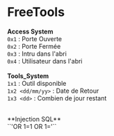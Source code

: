 # FreeTools

**Access System** <br/>
``0x1`` : Porte Ouverte <br/>
``0x2`` : Porte Fermée <br/>
``0x3`` : Intru dans l'abri <br/>
``0x4`` : Utilisateur dans l'abri <br/>
 <br/>
**Tools_System** <br/>
``1x1`` : Outil disponible <br/>
``1x2 <dd/mm/yy>`` : Date de Retour <br/>
``1x3 <dd>`` : Combien de jour restant<br/>






<br/>
**Injection SQL**
<br/>
``'OR 1=1 OR 1='``<br/>
